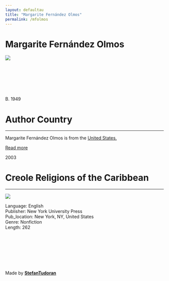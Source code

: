 ```yaml
---
layout: defaultau
title: "Margarite Fernández Olmos"
permalink: /mfolmos
---
```

<!-- partial:index.partial.html -->
<div class="content">
    <h1>Margarite Fernández Olmos</h1>
    <div class="quote">
        <div><img src="https://t4.ftcdn.net/jpg/03/40/12/49/360_F_340124934_bz3pQTLrdFpH92ekknuaTHy8JuXgG7fi.jpg" class="logo"></div>
    </div>
    <div class="timeline">
        <div style="padding-bottom:100px;"></div>
        <div class="block">
            <div class="date right"><p class="right">B. 1949</p></div>
            <div class="dot"></div>
            <div class="left first">
            <div class="author_country">
                <h1>Author Country</h1><hr>
            <div class="aclocation"><p>Margarite Fernández Olmos is from the <a href="http://localhost:4000/1"> United States.</a></p></div>
              <div class="acreadmore">  <a href="https://ht.wikipedia.org/wiki/Margarite_Fern%C3%A1ndez_Olmos" target="_blank">Read more</a></div>
            </div>
            </div>
        </div>
       <div class="block">
            <div class="date right"><p class="right">2003</p></div>
            <div class="dot"></div>
            <div class="left hide">
                <h1>Creole Religions of the Caribbean</h1><hr>
                <p><img src="https://images-na.ssl-images-amazon.com/images/I/71F9gcGiyAL.jpg"></p>
                <p>
                Language: English<br/>
                Publisher: New York University Press<br/>
                Pub_location: New York, NY, United States<br/>
                Genre: Nonfiction<br/>
                Length: 262 </p>
            </div>
        </div>
        <div style="padding-bottom:100px;"></div>
    </div>
    <div id="footer">
        <p id="copyright">Made by&nbsp;<strong><a href="https://www.linkedin.com/in/nicolae-stefan-tudoran-b02291127/" target="_blank">StefanTudoran</a></strong></p>
    </div>
</div>
